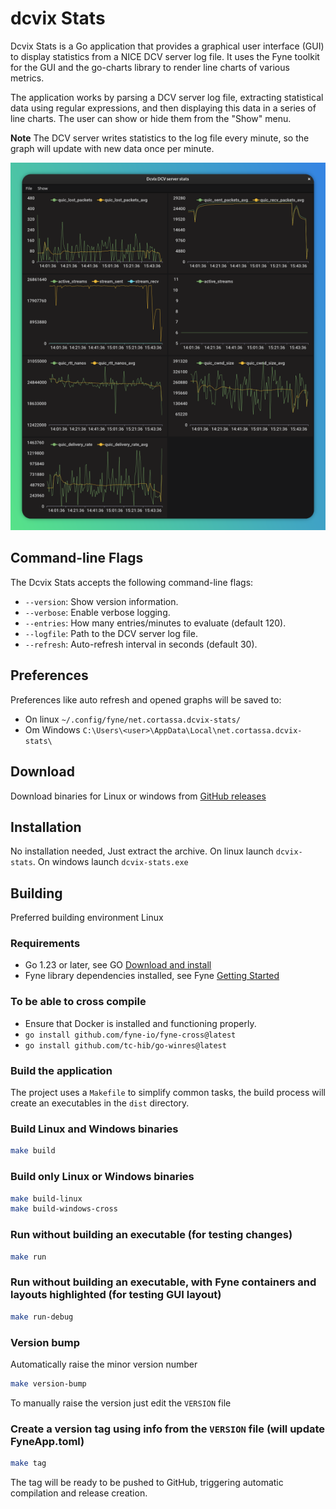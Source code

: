 dcvix Stats
===========

Dcvix Stats is a Go application that provides a graphical user interface (GUI) to display statistics from a NICE DCV server log file. It uses the Fyne toolkit for the GUI and the go-charts library to render line charts of various metrics.

The application works by parsing a DCV server log file, extracting statistical data using regular expressions, and then displaying this data in a series of line charts. The user can show or hide them from the "Show" menu.

**Note** The DCV server writes statistics to the log file every minute, so the graph will update with new data once per minute. 

![screenshot](assets/screenshot.png)

## Command-line Flags

The Dcvix Stats accepts the following command-line flags:

*   `--version`: Show version information.
*   `--verbose`: Enable verbose logging.
*   `--entries`: How many entries/minutes to evaluate (default 120).
*   `--logfile`: Path to the DCV server log file.
*   `--refresh`: Auto-refresh interval in seconds (default 30).

## Preferences
Preferences like auto refresh and opened graphs will be saved to:
- On linux `~/.config/fyne/net.cortassa.dcvix-stats/`
- Om Windows `C:\Users\<user>\AppData\Local\net.cortassa.dcvix-stats\`

## Download

Download binaries for Linux or windows from [GitHub releases](https://github.com/dcvix/dcvix-stats/releases)

## Installation
No installation needed, Just extract the archive.
On linux launch `dcvix-stats`.
On windows launch `dcvix-stats.exe`

## Building

Preferred building environment Linux

### Requirements

*   Go 1.23 or later, see GO [Download and install](https://go.dev/doc/install)
*   Fyne library dependencies installed, see Fyne [Getting Started](https://docs.fyne.io/started/)

### To be able to cross compile

* Ensure that Docker is installed and functioning properly.
* `go install github.com/fyne-io/fyne-cross@latest`
* `go install github.com/tc-hib/go-winres@latest`

### Build the application

The project uses a `Makefile` to simplify common tasks,
the build process will create an executables in the `dist` directory.

### Build Linux and Windows binaries
```bash
make build
```

### Build only Linux or Windows binaries
```bash
make build-linux
make build-windows-cross
```

### Run without building an executable (for testing changes)
```bash
make run
```

### Run without building an executable, with Fyne containers and layouts highlighted (for testing GUI layout)
```bash
make run-debug
```

### Version bump
Automatically raise the minor version number
```bash
make version-bump
```
To manually raise the version just edit the `VERSION` file

### Create a version tag using info from the `VERSION` file (will update FyneApp.toml)
```bash
make tag
```
The tag will be ready to be pushed to GitHub, triggering automatic compilation and release creation.